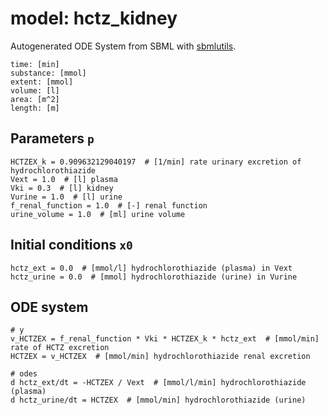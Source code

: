 # model: hctz_kidney
Autogenerated ODE System from SBML with [sbmlutils](https://github.com/matthiaskoenig/sbmlutils).
```
time: [min]
substance: [mmol]
extent: [mmol]
volume: [l]
area: [m^2]
length: [m]
```

## Parameters `p`
```
HCTZEX_k = 0.909632129040197  # [1/min] rate urinary excretion of hydrochlorothiazide  
Vext = 1.0  # [l] plasma  
Vki = 0.3  # [l] kidney  
Vurine = 1.0  # [l] urine  
f_renal_function = 1.0  # [-] renal function  
urine_volume = 1.0  # [ml] urine volume  
```

## Initial conditions `x0`
```
hctz_ext = 0.0  # [mmol/l] hydrochlorothiazide (plasma) in Vext  
hctz_urine = 0.0  # [mmol] hydrochlorothiazide (urine) in Vurine  
```

## ODE system
```
# y
v_HCTZEX = f_renal_function * Vki * HCTZEX_k * hctz_ext  # [mmol/min] rate of HCTZ excretion  
HCTZEX = v_HCTZEX  # [mmol/min] hydrochlorothiazide renal excretion  

# odes
d hctz_ext/dt = -HCTZEX / Vext  # [mmol/l/min] hydrochlorothiazide (plasma)  
d hctz_urine/dt = HCTZEX  # [mmol/min] hydrochlorothiazide (urine)  
```